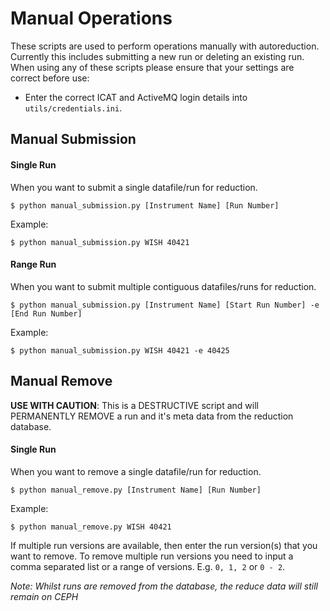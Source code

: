 # Manual Operations
These scripts are used to perform operations manually with autoreduction.
Currently this includes submitting a new run or deleting an existing run.
When using any of these scripts please ensure that your settings are correct before use:
* Enter the correct ICAT and ActiveMQ login details into `utils/credentials.ini`.

## Manual Submission
#### Single Run
When you want to submit a single datafile/run for reduction.
```
$ python manual_submission.py [Instrument Name] [Run Number]
```
Example:
```
$ python manual_submission.py WISH 40421
```

#### Range Run
When you want to submit multiple contiguous datafiles/runs for reduction.
```
$ python manual_submission.py [Instrument Name] [Start Run Number] -e [End Run Number]
```
Example:
```
$ python manual_submission.py WISH 40421 -e 40425
```

## Manual Remove
**USE WITH CAUTION**: This is a DESTRUCTIVE script and will PERMANENTLY REMOVE a run and
 it's meta data from the reduction database.
#### Single Run
When you want to remove a single datafile/run for reduction.
```
$ python manual_remove.py [Instrument Name] [Run Number]
```
Example:
```
$ python manual_remove.py WISH 40421
```

If multiple run versions are available, then enter the run version(s) that you want to remove. 
To remove multiple run versions you need to input a comma separated list or a range of versions. 
E.g. `0, 1, 2` or `0 - 2`.

*Note: Whilst runs are removed from the database, the reduce data will still remain on CEPH*
